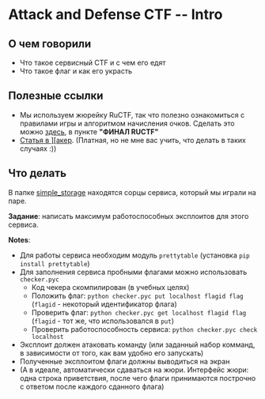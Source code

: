 # Attack and Defense CTF -- Intro

## О чем говорили
- Что такое сервисный CTF и с чем его едят
- Что такое флаг и как его украсть


## Полезные ссылки
- Мы используем жюрейку RuCTF, так что полезно ознакомиться с правилами игры и алгоритмом начисления очков. Сделать это можно [здесь](https://ructf.org/2017/rules/), в пункте **"ФИНАЛ RUCTF"**
- [Статья в \]\[акер](https://xakep.ru/2016/06/14/ctf/). (Платная, но не мне вас учить, что делать в таких случаях :))

## Что делать
В папке [simple_storage](simple_storage) находятся сорцы сервиса, который мы играли на паре.
 
**Задание**: написать максимум работоспособных эксплоитов для этого сервиса.

**Notes**:
- Для работы сервиса необходим модуль `prettytable` (установка `pip install prettytable`)
- Для заполнения сервиса пробными флагами можно использовать `checker.pyc`
  + Код чекера скомпилирован (в учебных целях)
  + Положить флаг: 
    `python checker.pyc put localhost flagid flag` (`flagid` - некоторый идентификатор флага)
  + Проверить флаг: 
    `python checker.pyc get localhost flagid flag` (`flagid` - тот же, что использовался в `put`)
  + Проверить работоспособность сервиса: 
    `python checker.pyc check localhost`
- Эксплоит должен атаковать команду (или заданный набор комманд, в зависимости от того, как вам удобно его запускать)
- Полученные эксплоитом флаги должны выводиться на экран 
- (А в идеале, автоматически сдаваться на жюри. Интерфейс жюри: одна строка приветствия, после чего флаги принимаются построчно с ответом после каждого сданного флага)
